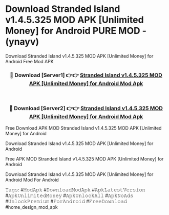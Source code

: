 # Download Stranded Island v1.4.5.325 MOD APK [Unlimited Money] for Android PURE MOD - (ynayv)
Download Stranded Island v1.4.5.325 MOD APK [Unlimited Money] for Android Free Mod APK

<div align="center">
<h3>🔴 Download [Server1] 👉👉 <a href="https://apk-comot.site?title=Stranded_Island_v1.4.5.325_MOD_APK_[Unlimited_Money]_for_Android">Stranded Island v1.4.5.325 MOD APK [Unlimited Money] for Android Mod Apk</a></h3><br>

<h3>🔴 Download [Server2] 👉👉 <a href="https://apk-comot.site?title=Stranded_Island_v1.4.5.325_MOD_APK_[Unlimited_Money]_for_Android">Stranded Island v1.4.5.325 MOD APK [Unlimited Money] for Android Mod Apk</a></h3>
</div>


Free Download APK MOD Stranded Island v1.4.5.325 MOD APK [Unlimited Money] for Android

Download Stranded Island v1.4.5.325 MOD APK [Unlimited Money] for Android 

Free APK MOD Stranded Island v1.4.5.325 MOD APK [Unlimited Money] for Android 

Download Stranded Island v1.4.5.325 MOD APK [Unlimited Money] for Android Mod For Android

𝚃𝚊𝚐𝚜: #𝙼𝚘𝚍𝙰𝚙𝚔 #𝙳𝚘𝚠𝚗𝚕𝚘𝚊𝚍𝙼𝚘𝚍𝙰𝚙𝚔 #𝙰𝚙𝚔𝙻𝚊𝚝𝚎𝚜𝚝𝚅𝚎𝚛𝚜𝚒𝚘𝚗 #𝙰𝚙𝚔𝚄𝚗𝚕𝚒𝚖𝚒𝚝𝚎𝚍𝙼𝚘𝚗𝚎𝚢 #𝙰𝚙𝚔𝚄𝚗𝚕𝚘𝚌𝚔𝙰𝚕𝚕 #𝙰𝚙𝚔𝙽𝚘𝙰𝚍𝚜 #𝚄𝚗𝚕𝚘𝚌𝚔𝙿𝚛𝚎𝚖𝚒𝚞𝚖 #𝙵𝚘𝚛𝙰𝚗𝚍𝚛𝚘𝚒𝚍 #𝙵𝚛𝚎𝚎𝙳𝚘𝚠𝚗𝚕𝚘𝚊𝚍 #home_design_mod_apk